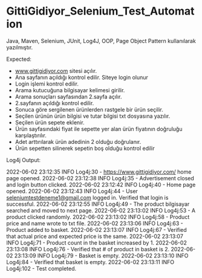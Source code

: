# GittiGidiyor_Selenium_Test_Automation
Java, Maven, Selenium, JUnit, Log4J, OOP, Page Object Pattern kullanılarak yazılmıştır.

Expected:
- www.gittigidiyor.com sitesi açılır.
- Ana sayfanın açıldığı kontrol edilir. Siteye login olunur
- Login işlemi kontrol edilir.
- Arama kutucuğuna bilgisayar kelimesi girilir.
- Arama sonuçları sayfasından 2.sayfa açılır.
- 2.sayfanın açıldığı kontrol edilir.
- Sonuca göre sergilenen ürünlerden rastgele bir ürün seçilir.
- Seçilen ürünün ürün bilgisi ve tutar bilgisi txt dosyasına yazılır.
- Seçilen ürün sepete eklenir.
- Ürün sayfasındaki fiyat ile sepette yer alan ürün fiyatının doğruluğu karşılaştırılır.
- Adet arttırılarak ürün adedinin 2 olduğu doğrulanır.
- Ürün sepetten silinerek sepetin boş olduğu kontrol edilir

Log4j Output:

2022-06-02 23:12:35 INFO  Log4j:30 - https://www.gittigidiyor.com/ home page opened.
2022-06-02 23:12:38 INFO  Log4j:35 - Advertisement closed and login button clicked.
2022-06-02 23:12:42 INFO  Log4j:40 - Home page opened.
2022-06-02 23:12:43 INFO  Log4j:44 - User seleniumtestdeneme1@gmail.com logged in. Verified that login is successful.
2022-06-02 23:12:55 INFO  Log4j:49 - The product bilgisayar searched and moved to next page.
2022-06-02 23:13:02 INFO  Log4j:53 - A product clicked randomly.
2022-06-02 23:13:02 INFO  Log4j:58 - Product price and name wrote to txt file.
2022-06-02 23:13:06 INFO  Log4j:63 - Product added to basket.
2022-06-02 23:13:07 INFO  Log4j:67 - Verified that actual price and expected price is the same.
2022-06-02 23:13:07 INFO  Log4j:71 - Product count in the basket increased by 1.
2022-06-02 23:13:08 INFO  Log4j:76 - Verified that # of product in basket is 2.
2022-06-02 23:13:09 INFO  Log4j:79 - Basket is empty.
2022-06-02 23:13:10 INFO  Log4j:84 - Verified that basket is empty.
2022-06-02 23:13:11 INFO  Log4j:102 - Test completed.


